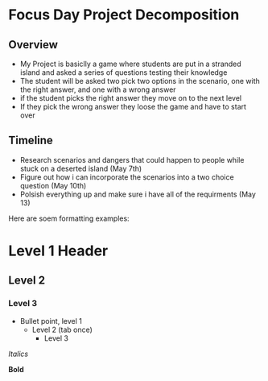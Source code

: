 # Focus Day Project Decomposition

## Overview
* My Project is basiclly a game where students are put in a stranded island and asked a series of questions testing their knowledge
* The student will be asked two pick two options in the scenario, one with the right answer, and one with a wrong answer
* if the student picks the right answer they move on to the next level
* If they pick the wrong answer they loose the game and have to start over

## Timeline
* Research scenarios and dangers that could happen to people while stuck on a deserted island (May 7th)
* Figure out how i can incorporate the scenarios into a two choice question (May 10th)
* Polsish everything up and make sure i have all of the requirments (May 13)
 

Here are soem formatting examples:
# Level 1 Header
## Level 2
### Level 3

* Bullet point, level 1  
  * Level 2 (tab once)
    * Level 3

 
 *Italics*
 
 **Bold**
